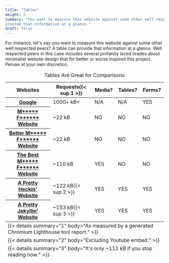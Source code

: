 ```yaml
---
title: "Tables"
weight: 5
summary: "You want to measure this website against some other well respected peers? A table can
provide that information at a glance."
draft: false
---
```


For instance, let's say you want to measure this website against some other well respected peers? A table can
provide that information at a glance. Well respected peers in this case includes several profanity laced
tirades about minimalist website design that for better or worse inspired this project. Peruse at your own
discretion.

<table>
    <caption>Tables Are Great for Comparisons</caption>
    <thead>
        <tr>
            <th scope="col">Websites
            <th scope="col">Requests{{< sup 1 >}}
            <th scope="col">Media?
            <th scope="col">Tables?
            <th scope="col">Forms?
    <tbody>
        <tr>
            <th scope="row"><a href="http://www.Google.com">Google</a>
            <td>1000+ kB<
            <td name="na">N/A
            <td name="na">N/A
            <td name="yes">YES
        <tr>
            <th scope="row"><a href="http://motherfuckingwebsite.com/">M***** F****** Website</a>
            <td>~22 kB
            <td name="no">NO
            <td name="no">NO
            <td name="no">NO
        <tr>
            <th scope="row"><a href="http://bettermotherfuckingwebsite.com/">Better M***** F****** Website</a>
            <td>~22 kB
            <td name="no">NO
            <td name="no">NO
            <td name="no">NO
        <tr>
            <th scope="row"><a href="https://thebestmotherfucking.website/">The Best M***** F******
                    Website</a>
            <td>~110 kB
            <td name="yes">YES
            <td name="no">NO
            <td name="no">NO
        <tr>
            <th scope="row"><a href="https://philotfarnsworth.github.io/APrettyHeckinWebsite/">A Pretty Heckin' Website</a>
            <td>~122 kB{{< sup 2 >}}
            <td name="yes">YES
            <td name="yes">YES
            <td name="yes">YES
        <tr>
            <th scope="row"><a href="https://philotfarnsworth.github.io/APrettyJekyllinWebsite/">A Pretty Jekyllin' Website</a>
            <td>~153 kB{{< sup 3 >}}
            <td name="yes">YES
            <td name="yes">YES
            <td name="yes">YES
    <tfoot>
        <tr>
            <td colspan="5">
                {{< details summary="1" body="As measured by a generated Chromium Lighthouse tool report." >}}
        <tr>
            <td colspan="5">
                {{< details summary="2" body="Excluding Youtube embed." >}}
        <tr>
            <td colspan="5">
                {{< details summary="3" body="It's only ~111 kB if you stop reading now." >}}
</table>
<!-- 
    For the time being, we'll keep the regular html table format.  The colored boxes used 
    in the comparison rely on naming our td's and we don't have that functionality in markdown
-->